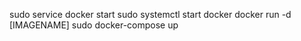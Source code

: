 sudo service docker start
sudo systemctl start docker
docker run -d [IMAGENAME]
sudo docker-compose up
